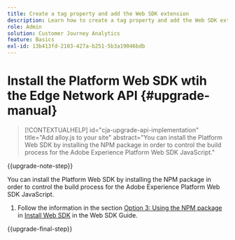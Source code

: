 ```yaml
---
title: Create a tag property and add the Web SDK extension
description: Learn how to create a tag property and add the Web SDK extension
role: Admin
solution: Customer Journey Analytics
feature: Basics
exl-id: 13b413fd-2103-427a-b251-5b3a19046bdb
---
```

# Install the Platform Web SDK wtih the Edge Network API {#upgrade-manual}

<!-- markdownlint-disable MD034 -->

>[!CONTEXTUALHELP]
>id="cja-upgrade-api-implementation"
>title="Add alloy.js to your site"
>abstract="You can install the Platform Web SDK by installing the NPM package in order to control the build process for the Adobe Experience Platform Web SDK JavaScript."

<!-- markdownlint-enable MD034 -->

{{upgrade-note-step}}

You can install the Platform Web SDK by installing the NPM package in order to control the build process for the Adobe Experience Platform Web SDK JavaScript. 

1. Follow the information in the section [Option 3: Using the NPM package](https://experienceleague.adobe.com/en/docs/experience-platform/edge/fundamentals/installing-the-sdk#option-3-using-the-npm-package) in [Install Web SDK](https://experienceleague.adobe.com/en/docs/experience-platform/edge/fundamentals/installing-the-sdk) in the Web SDK Guide.

{{upgrade-final-step}}

